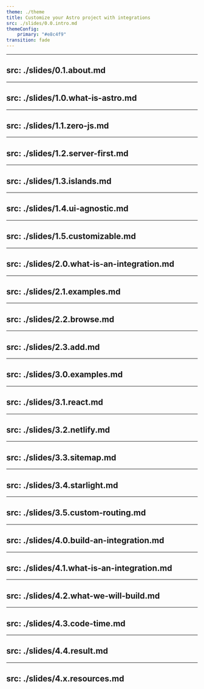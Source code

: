 ```yaml
---
theme: ./theme
title: Customize your Astro project with integrations
src: ./slides/0.0.intro.md
themeConfig:
    primary: "#e8c4f9"
transition: fade
---
```


---
src: ./slides/0.1.about.md
---

---
src: ./slides/1.0.what-is-astro.md
---

---
src: ./slides/1.1.zero-js.md
---

---
src: ./slides/1.2.server-first.md
---

---
src: ./slides/1.3.islands.md
---

---
src: ./slides/1.4.ui-agnostic.md
---

---
src: ./slides/1.5.customizable.md
---

---
src: ./slides/2.0.what-is-an-integration.md
---

---
src: ./slides/2.1.examples.md
---

---
src: ./slides/2.2.browse.md
---

---
src: ./slides/2.3.add.md
---

---
src: ./slides/3.0.examples.md
---

---
src: ./slides/3.1.react.md
---

---
src: ./slides/3.2.netlify.md
---

---
src: ./slides/3.3.sitemap.md
---

---
src: ./slides/3.4.starlight.md
---

---
src: ./slides/3.5.custom-routing.md
---

---
src: ./slides/4.0.build-an-integration.md
---

---
src: ./slides/4.1.what-is-an-integration.md
---

---
src: ./slides/4.2.what-we-will-build.md
---

---
src: ./slides/4.3.code-time.md
---

---
src: ./slides/4.4.result.md
---

---
src: ./slides/4.x.resources.md
---
